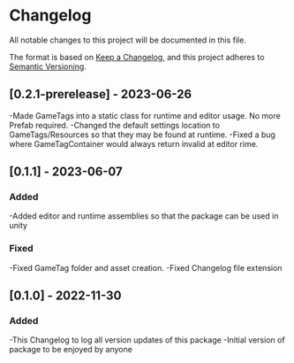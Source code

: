 # Changelog
All notable changes to this project will be documented in this file.

The format is based on [Keep a Changelog](https://keepachangelog.com/en/1.0.0/),
and this project adheres to [Semantic Versioning](https://semver.org/spec/v2.0.0.html).

## [0.2.1-prerelease] - 2023-06-26

-Made GameTags into a static class for runtime and editor usage. No more Prefab required.
-Changed the default settings location to GameTags/Resources so that they may be found at runtime.
-Fixed a bug where GameTagContainer would always return invalid at editor rime.

## [0.1.1] - 2023-06-07

### Added

-Added editor and runtime assemblies so that the package can be used in unity

### Fixed

-Fixed GameTag folder and asset creation.
-Fixed Changelog file extension

## [0.1.0] - 2022-11-30

### Added

-This Changelog to log all version updates of this package
-Initial version of package to be enjoyed by anyone